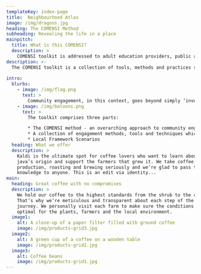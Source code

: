 ```yaml
---
templateKey: index-page
title:  Neighbourhood Atlas
image: /img/dragons.jpg
heading: The COMENSI Method
subheading: Revealing the life in a place
mainpitch:
  title: What is this COMENSI?
  description: >
    COMENSI toolkit is addressed to adult education providers, public administrators, community managers and every professional interested in activating participatory processes of community engagement in challenging urban areas.
description: >-
  The COMENSI toolkit is a collection of tools, methods and practices specifically designed and selected to improve the engagement of urban communities. It is written to support adult education providers, public administrators, community managers and every professional interested in activating participatory processes of community engagement in challenging urban settings.
  
intro:
  blurbs:
    - image: /img/flag.png
      text: >
        Community engagement, in this context, goes beyond simply ‘involving’ people. It relies on building ongoing, meaningful relationships between the community and organisations for mutually beneficial outcomes. It is a collaborative process between groups who are brought together as neighbours or through sharing a common interest or concern. It is a powerful vehicle for bringing about environmental and behavioural changes to improve the situation and wellbeing of the community.
    - image: /img/baloons.png
      text: >
        The toolkit comprises three parts:

        * The COMENSI method - an overarching approach to community engagement to guide projects from the embryonic stage of development through to completion and evaluation
        * A collection of engagement methods, tools and techniques which include descriptions, guidelines and some practical use examples of where these have been applied
        * Local Framework Scenarios    
  heading: What we offer
  description: >
    Kaldi is the ultimate spot for coffee lovers who want to learn about their
    java’s origin and support the farmers that grew it. We take coffee
    production, roasting and brewing seriously and we’re glad to pass that
    knowledge to anyone. This is an edit via identity...
main:
  heading: Great coffee with no compromises
  description: >
    We hold our coffee to the highest standards from the shrub to the cup.
    That’s why we’re meticulous and transparent about each step of the coffee’s
    journey. We personally visit each farm to make sure the conditions are
    optimal for the plants, farmers and the local environment.
  image1:
    alt: A close-up of a paper filter filled with ground coffee
    image: /img/products-grid3.jpg
  image2:
    alt: A green cup of a coffee on a wooden table
    image: /img/products-grid2.jpg
  image3:
    alt: Coffee beans
    image: /img/products-grid1.jpg
---
```

